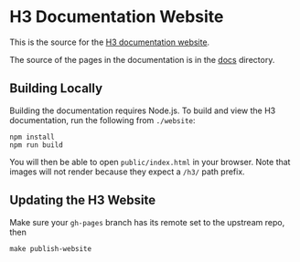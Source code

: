 # H3 Documentation Website

This is the source for the [H3 documentation website](https://uber.github.io/h3/).

The source of the pages in the documentation is in the [docs](../docs) directory.

## Building Locally

Building the documentation requires Node.js. To build and view the H3 documentation, 
run the following from `./website`:

```
npm install
npm run build
```

You will then be able to open `public/index.html` in your browser. Note that images
will not render because they expect a `/h3/` path prefix.

## Updating the H3 Website

Make sure your `gh-pages` branch has its remote set to the upstream repo, then

```
make publish-website
```
